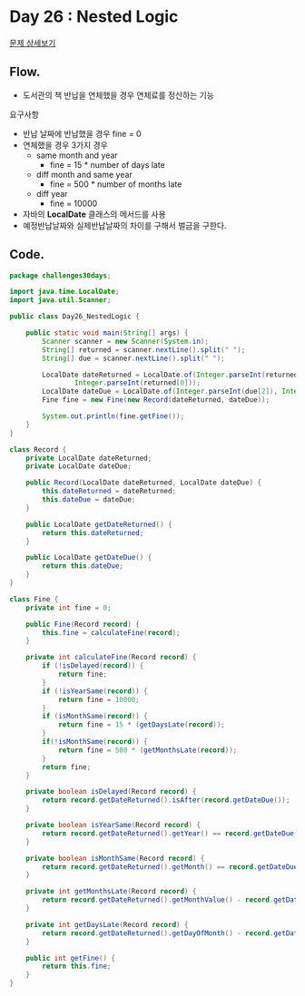 # Day 26 : Nested Logic
[문제 상세보기](https://www.hackerrank.com/challenges/30-nested-logic/problem?isFullScreen=true)

## Flow.

- 도서관의 책 반납을 연체했을 경우 연체료를 정산하는 기능

요구사항

- 반납 날짜에 반납했을 경우 fine = 0
- 연체했을 경우 3가지 경우
    - same month and year
        - fine = 15 * number of days late
    - diff month and same year
        - fine = 500 * number of months late
    - diff year
        - fine = 10000
- 자바의 **LocalDate** 클래스의 메서드를 사용
- 예정반납날짜와 실제반납날짜의 차이를 구해서 벌금을 구한다.

## Code.

```java
package challenges30days;

import java.time.LocalDate;
import java.util.Scanner;

public class Day26_NestedLogic {

	public static void main(String[] args) {
		Scanner scanner = new Scanner(System.in);
		String[] returned = scanner.nextLine().split(" ");
		String[] due = scanner.nextLine().split(" ");

		LocalDate dateReturned = LocalDate.of(Integer.parseInt(returned[2]), Integer.parseInt(returned[1]),
				Integer.parseInt(returned[0]));
		LocalDate dateDue = LocalDate.of(Integer.parseInt(due[2]), Integer.parseInt(due[1]), Integer.parseInt(due[0]));
		Fine fine = new Fine(new Record(dateReturned, dateDue));

		System.out.println(fine.getFine());
	}
}

class Record {
	private LocalDate dateReturned;
	private LocalDate dateDue;

	public Record(LocalDate dateReturned, LocalDate dateDue) {
		this.dateReturned = dateReturned;
		this.dateDue = dateDue;
	}

	public LocalDate getDateReturned() {
		return this.dateReturned;
	}

	public LocalDate getDateDue() {
		return this.dateDue;
	}
}

class Fine {
	private int fine = 0;

	public Fine(Record record) {
		this.fine = calculateFine(record);
	}

	private int calculateFine(Record record) {
		if (!isDelayed(record)) {
			return fine;
		}
		if (!isYearSame(record)) {
			return fine = 10000;
		}
		if (isMonthSame(record)) {
			return fine = 15 * (getDaysLate(record));
		} 
		if(!isMonthSame(record)) {
			return fine = 500 * (getMonthsLate(record));
		}
		return fine;
	}

	private boolean isDelayed(Record record) {
		return record.getDateReturned().isAfter(record.getDateDue());
	}

	private boolean isYearSame(Record record) {
		return record.getDateReturned().getYear() == record.getDateDue().getYear();
	}

	private boolean isMonthSame(Record record) {
		return record.getDateReturned().getMonth() == record.getDateDue().getMonth();
	}

	private int getMonthsLate(Record record) {
		return record.getDateReturned().getMonthValue() - record.getDateDue().getMonthValue();
	}

	private int getDaysLate(Record record) {
		return record.getDateReturned().getDayOfMonth() - record.getDateDue().getDayOfMonth();
	}

	public int getFine() {
		return this.fine;
	}
}
```
